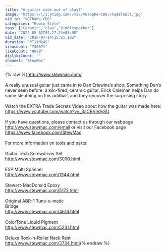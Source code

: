 ```yaml
---
title: "A guitar made out of clay?"
image: "https:\/\/i.ytimg.com\/vi\/VG7bqKe-CRQ\/hqdefault.jpg"
vid_id: "VG7bqKe-CRQ"
categories: "Howto-Style"
tags: ["Ceramic","clay","kindlesparker"]
date: "2022-05-02T02:27:23+03:00"
vid_date: "2016-07-14T15:25:18Z"
duration: "PT11M24S"
viewcount: "740071"
likeCount: "9878"
dislikeCount: ""
channel: "StewMac"
---
```

{% raw %}<a rel="nofollow" target="blank" href="http://www.stewmac.com/">http://www.stewmac.com/</a> <br /><br />A really unusual guitar just came in to Dan Erlewine’s shop. Something Dan’s never seen before: a kiln-fired, ceramic guitar. Erick Coleman helps Dan do some sleuthing on this oddball, and they uncover the surprising story.<br /><br />Watch the EXTRA Trade Secrets Video about how the guitar was made here: <a rel="nofollow" target="blank" href="https://www.youtube.com/watch?v=_3aCBVndySU">https://www.youtube.com/watch?v=_3aCBVndySU</a><br /><br />If you have questions, please contact us through our webpage <a rel="nofollow" target="blank" href="http://www.stewmac.com/email">http://www.stewmac.com/email</a> or visit our Facebook page <a rel="nofollow" target="blank" href="https://www.facebook.com/StewMac">https://www.facebook.com/StewMac</a><br /><br />For more information on tools and parts:<br /><br />Guitar Tech Screwdriver Set<br /><a rel="nofollow" target="blank" href="http://www.stewmac.com/3000.html">http://www.stewmac.com/3000.html</a><br /><br />ESP Multi Spanner<br /><a rel="nofollow" target="blank" href="http://www.stewmac.com/1344.html">http://www.stewmac.com/1344.html</a><br /><br />Stewart-MacDonald Epoxy<br /><a rel="nofollow" target="blank" href="http://www.stewmac.com/5173.html">http://www.stewmac.com/5173.html</a><br /><br />Original ABR-1 Tune-o-matic<br />Bridge<br /><a rel="nofollow" target="blank" href="http://www.stewmac.com/4616.html">http://www.stewmac.com/4616.html</a><br /><br />ColorTone Liquid Pigment<br /><a rel="nofollow" target="blank" href="http://www.stewmac.com/5231.html">http://www.stewmac.com/5231.html</a><br /><br />Deluxe Rock-n-Roller Neck Rest<br /><a rel="nofollow" target="blank" href="http://www.stewmac.com/3734.html">http://www.stewmac.com/3734.html</a>{% endraw %}
